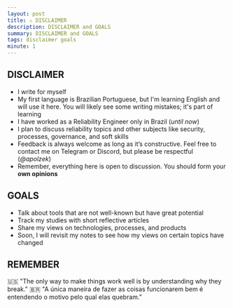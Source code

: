 ```yaml
---
layout: post
title: ⚠️ DISCLAIMER
description: DISCLAIMER and GOALS
summary: DISCLAIMER and GOALS
tags: disclaimer goals
minute: 1
---
```


## DISCLAIMER

- I write for myself
- My first language is Brazilian Portuguese, but I'm learning English and will use it here. You will likely see some writing mistakes; it's part of learning
- I have worked as a Reliability Engineer only in Brazil (*until now*)
- I plan to discuss reliability topics and other subjects like security, processes, governance, and soft skills
- Feedback is always welcome as long as it’s constructive. Feel free to contact me on Telegram or Discord, but please be respectful (*@apolzek*)
- Remember, everything here is open to discussion. You should form your **own opinions**

## GOALS

- Talk about tools that are not well-known but have great potential 
- Track my studies with short reflective articles
- Share my views on technologies, processes, and products
- Soon, I will revisit my notes to see how my views on certain topics have changed

## REMEMBER

🇺🇸 "The only way to make things work well is by understanding why they break."
🇧🇷 "A única maneira de fazer as coisas funcionarem bem é entendendo o motivo pelo qual elas quebram."

